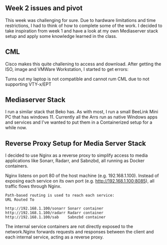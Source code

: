 ## Week 2 issues and pivot

This week was challenging for sure. Due to hardware limitations and time restrictions, I had to think of how to complete some of the work. I decided to take inspiration from week 1 and have a look at my own Mediaserver stack setup and apply some knowledge learned in the class. 

## CML

Cisco makes this quite challening to access and download. After getting the ISO, image and VMWare Workstation, I started to get errors:

Turns out my laptop is not compatible and cannot rum CML due to not supporting VTY-x/EPT

## Mediaserver Stack

I run a similar stack that Beko has. As with most, I run a small BeeLink Mini PC that has windows 11. Currently all the Arrs run as native Windows apps and services and I've wanted to put them in a Containerized setup for a while now.

## Reverse Proxy Setup for Media Server Stack

I decided to use Nginx as a reverse proxy to simplify access to media applications like Sonarr, Radarr, and Sabnzbd, all running as Docker containers.

Nginx listens on port 80 of the host machine (e.g. 192.168.1.100). Instead of exposing each service on its own port (e.g. http://192.168.1.100:8085), all traffic flows through Nginx.

    Path-based routing is used to reach each service:
    URL	Routed To

    http://192.168.1.100/sonarr	Sonarr container
    http://192.168.1.100/radarr	Radarr container
    http://192.168.1.100/sab	Sabnzbd container

The internal service containers are not directly exposed to the network.Nginx forwards requests and responses between the client and each internal service, acting as a reverse proxy.

